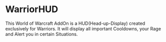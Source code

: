 # WarriorHUD
This World of Warcraft AddOn is a HUD(Head-up-Display) created exclusively for Warriors. It will display all important Cooldowns, your Rage and Alert you in certain Situations.
